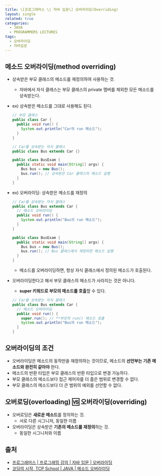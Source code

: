 ```yaml
---
title: \[프로그래머스 \| 자바 입문\] 오버라이딩(Overriding)
layout: single
related: true
categories:
  - JAVA
  - PROGRAMMERS LECTURES
tags:
  - 오버라이딩
  - 자바입문
---
```


## 메소드 오버라이딩(method overriding) 
- 상속받은 부모 클래스의 메소드를 재정의하여 사용하는 것.
  - 자바에서 자식 클래스는 부모 클래스의 private 멤버를 제외한 모든 메소드를 상속받는다.
- ex) 상속받은 메소드를 그대로 사용해도 된다.

  ```java
  // 부모 클래스
  public class Car {
    public void run() {
      System.out.println("Car의 run 메소드");
    }
  }
  
  // Car를 상속받는 자식 클래스
  public class Bus extends Car {}
  
  public class BusExam {
    public static void main(String[] args) {
      Bus bus = new Bus();
      bus.run(); // 상속받은 Car 클래스의 메소드 실행
    }
  }
  ```
  
- ex) 오버라이딩: 상속받은 메소드를 재정의

  ```java
  // Car를 상속받는 자식 클래스
  public class Bus extends Car {
    // 메소드 오버라이딩
    public void run() {
      System.out.println("Bus의 run 메소드");
    }
  }
  
  public class BusExam {
    public static void main(String[] args) {
      Bus bus = new Bus();
      bus.run(); // Bus 클래스에서 재정의한 메소드 실행
    }
  }
  ```
  
  - 메소드를 오버라이딩하면, 항상 자식 클래스에서 정의된 메소드가 호출된다.
  
- 오버라이딩한다고 해서 부모 클래스의 메소드가 사라지는 것은 아니다.
  - **super 키워드로 부모의 메소드를 호출**할 수 있다.
  
  ```java
  // Car를 상속받는 자식 클래스
  public class Bus extends Car {
    // 메소드 오버라이딩
    public void run() {
      super.run(); // **부모의 run() 메소드 호출
      System.out.println("Bus의 run 메소드");
    }
  }
  ```
  
## 오버라이딩의 조건
- 오버라이딩은 메소드의 동작만을 재정의하는 것이므로, 메소드의 **선언부는 기존 메소드와 완전히 같아야** 한다.
- 메소드의 반환 타입은 부모 클래스의 반환 타입으로 변경 가능하다.
- 부모 클래스의 메소드보다 접근 제어자를 더 좁은 범위로 변경할 수 없다.
- 부모 클래스의 메소드보다 더 큰 범위의 예외를 선언할 수 없다.

## 오버로딩(overloading) 🆚 오버라이딩(overriding)
- 오버로딩은 **새로운 메소드**를 정의하는 것.
  - 서로 다른 시그니처, 동일한 이름
- 오버라이딩은 상속받은 **기존의 메소드를 재정의**하는 것.
  - 동일한 시그니처와 이름
 
## 출처
- [프로그래머스 \| 프로그래밍 강의 \| 자바 입문 \| 오버라이딩](https://programmers.co.kr/learn/courses/5/lessons/189)
- [코딩의 시작, TCP School \| JAVA \| 메소드 오버라이딩](https://www.tcpschool.com/java/java_inheritance_overriding)
